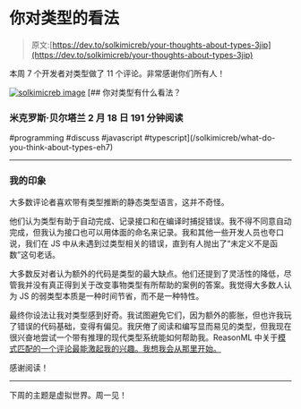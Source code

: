 # 你对类型的看法

> 原文:[https://dev.to/solkimicreb/your-thoughts-about-types-3jip](https://dev.to/solkimicreb/your-thoughts-about-types-3jip)

本周 7 个开发者对类型做了 11 个评论。非常感谢你们所有人！

[![solkimicreb image](../Images/f56c34337a72f59cc35585fdfa2120ec.png)](/solkimicreb) [## 你对类型有什么看法？

### 米克罗斯·贝尔塔兰 2 月 18 日 191 分钟阅读

#programming #discuss #javascript #typescript](/solkimicreb/what-do-you-think-about-types-eh7)

* * *

### [](#my-impression)我的印象

大多数评论者喜欢带有类型推断的静态类型语言，这并不奇怪。

他们认为类型有助于自动完成、记录接口和在编译时捕捉错误。我不得不同意自动完成，但我认为接口也可以用体面的命名来记录。我和其他一些开发人员也夸口说，我们在 JS 中从未遇到过类型相关的错误，直到有人抛出了“未定义不是函数”这句老话。

大多数反对者认为额外的代码是类型的最大缺点。他们还提到了灵活性的降低，尽管我并没有真正得到关于改变事物类型有所帮助的案例的答案。我觉得大多数人认为 JS 的弱类型本质是一种时间节省，而不是一种特性。

最终你设法让我对类型感到好奇。我试图避免它们，因为额外的膨胀，但也许我玩了错误的代码基础，变得有偏见。我厌倦了阅读和编写显而易见的类型，但我现在很兴奋地尝试一个带有推理的现代类型系统能如何帮助我。ReasonML 中关于[模式匹配的一个评论最能激起我的兴趣。我想我会从那里开始。](https://reasonml.github.io/docs/en/pattern-matching)

感谢阅读！

* * *

下周的主题是虚拟世界。周一见！